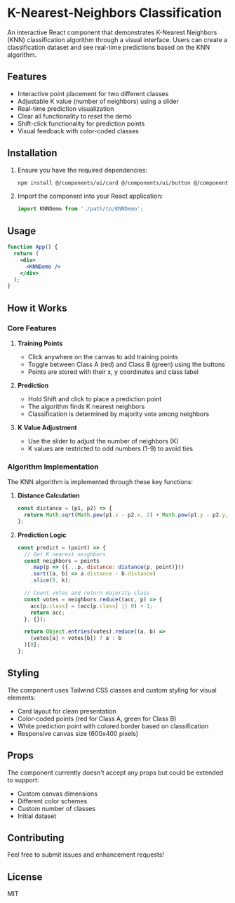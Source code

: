 # K-Nearest-Neighbors Classification

An interactive React component that demonstrates K-Nearest Neighbors (KNN) classification algorithm through a visual interface. Users can create a classification dataset and see real-time predictions based on the KNN algorithm.

## Features

- Interactive point placement for two different classes
- Adjustable K value (number of neighbors) using a slider
- Real-time prediction visualization
- Clear all functionality to reset the demo
- Shift-click functionality for prediction points
- Visual feedback with color-coded classes

## Installation

1. Ensure you have the required dependencies:
   ```bash
   npm install @/components/ui/card @/components/ui/button @/components/ui/slider
   ```

2. Import the component into your React application:
   ```jsx
   import KNNDemo from './path/to/KNNDemo';
   ```

## Usage

```jsx
function App() {
  return (
    <div>
      <KNNDemo />
    </div>
  );
}
```

## How it Works

### Core Features

1. **Training Points**
   - Click anywhere on the canvas to add training points
   - Toggle between Class A (red) and Class B (green) using the buttons
   - Points are stored with their x, y coordinates and class label

2. **Prediction**
   - Hold Shift and click to place a prediction point
   - The algorithm finds K nearest neighbors
   - Classification is determined by majority vote among neighbors

3. **K Value Adjustment**
   - Use the slider to adjust the number of neighbors (K)
   - K values are restricted to odd numbers (1-9) to avoid ties

### Algorithm Implementation

The KNN algorithm is implemented through these key functions:

1. **Distance Calculation**
   ```javascript
   const distance = (p1, p2) => {
     return Math.sqrt(Math.pow(p1.x - p2.x, 2) + Math.pow(p1.y - p2.y, 2));
   };
   ```

2. **Prediction Logic**
   ```javascript
   const predict = (point) => {
     // Get K nearest neighbors
     const neighbors = points
       .map(p => ({...p, distance: distance(p, point)}))
       .sort((a, b) => a.distance - b.distance)
       .slice(0, k);

     // Count votes and return majority class
     const votes = neighbors.reduce((acc, p) => {
       acc[p.class] = (acc[p.class] || 0) + 1;
       return acc;
     }, {});

     return Object.entries(votes).reduce((a, b) =>
       (votes[a] > votes[b]) ? a : b
     )[0];
   };
   ```

## Styling

The component uses Tailwind CSS classes and custom styling for visual elements:
- Card layout for clean presentation
- Color-coded points (red for Class A, green for Class B)
- White prediction point with colored border based on classification
- Responsive canvas size (600x400 pixels)

## Props

The component currently doesn't accept any props but could be extended to support:
- Custom canvas dimensions
- Different color schemes
- Custom number of classes
- Initial dataset

## Contributing

Feel free to submit issues and enhancement requests!

## License

MIT
